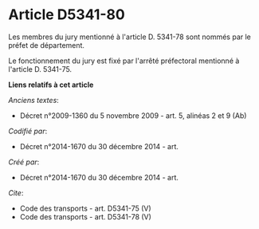 # Article D5341-80

Les membres du jury mentionné à l'article D. 5341-78 sont nommés par le préfet de département. 

Le fonctionnement du jury est fixé par l'arrêté préfectoral mentionné à l'article D. 5341-75.

**Liens relatifs à cet article**

_Anciens textes_:

  - Décret n°2009-1360 du 5 novembre 2009 - art. 5, alinéas 2 et 9 (Ab)

_Codifié par_:

  - Décret n°2014-1670 du 30 décembre 2014 - art.

_Créé par_:

  - Décret n°2014-1670 du 30 décembre 2014 - art.

_Cite_:

  - Code des transports - art. D5341-75 (V)
  - Code des transports - art. D5341-78 (V)
